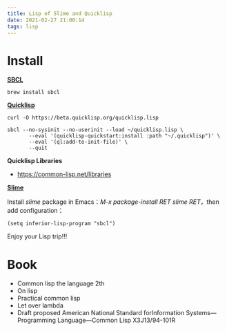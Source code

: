 ```yaml
---
title: Lisp of Slime and Quicklisp
date: 2021-02-27 21:00:14
tags: lisp
---
```


# Install
**[SBCL](http://www.sbcl.org/)**
```
brew install sbcl
```

**[Quicklisp](https://www.quicklisp.org/beta/)**
```
curl -O https://beta.quicklisp.org/quicklisp.lisp
```
```
sbcl --no-sysinit --no-userinit --load ~/quicklisp.lisp \
       --eval '(quicklisp-quickstart:install :path "~/.quicklisp")' \
       --eval '(ql:add-to-init-file)' \
       --quit
```

**Quicklisp Libraries**

- https://common-lisp.net/libraries
 
**[Slime](https://common-lisp.net/project/slime/)**

Install *slime* package in Emacs：*M-x package-install RET slime RET*，then add configuration：
```
(setq inferior-lisp-program "sbcl")
```

Enjoy your Lisp trip!!!

<!-- more -->

# Book
- Common lisp the language 2th
- On lisp
- Practical common lisp
- Let over lambda
- Draft proposed American National Standard forInformation Systems—Programming Language—Common Lisp X3J13/94-101R